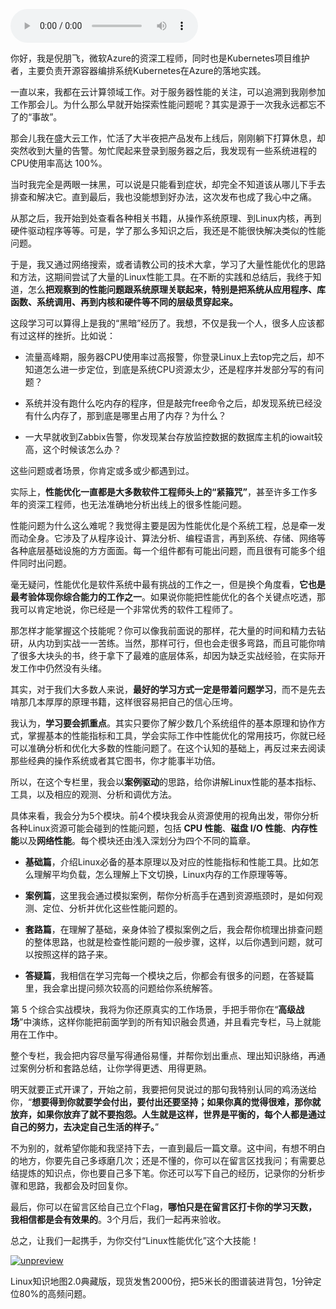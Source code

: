 <audio title="开篇词 _ 别再让Linux性能问题成为你的绊脚石" src="https://static001.geekbang.org/resource/audio/06/18/06cedcb5e74c88cec921ac260069e918.mp3" controls="controls"></audio> 
<p>你好，我是倪朋飞，微软Azure的资深工程师，同时也是Kubernetes项目维护者，主要负责开源容器编排系统Kubernetes在Azure的落地实践。</p><p>一直以来，我都在云计算领域工作。对于服务器性能的关注，可以追溯到我刚参加工作那会儿。为什么那么早就开始探索性能问题呢？其实是源于一次我永远都忘不了的“事故”。</p><p>那会儿我在盛大云工作，忙活了大半夜把产品发布上线后，刚刚躺下打算休息，却突然收到大量的告警。匆忙爬起来登录到服务器之后，我发现有一些系统进程的CPU使用率高达 100%。</p><p>当时我完全是两眼一抹黑，可以说是只能看到症状，却完全不知道该从哪儿下手去排查和解决它。直到最后，我也没能想到好办法，这次发布也成了我心中之痛。</p><p>从那之后，我开始到处查看各种相关书籍，从操作系统原理、到Linux内核，再到硬件驱动程序等等。可是，学了那么多知识之后，我还是不能很快解决类似的性能问题。</p><p>于是，我又通过网络搜索，或者请教公司的技术大拿，学习了大量性能优化的思路和方法，这期间尝试了大量的Linux性能工具。在不断的实践和总结后，我终于知道，怎么<strong>把观察到的性能问题跟系统原理关联起来，特别是把系统从应用程序、库函数、系统调用、再到内核和硬件等不同的层级贯穿起来。</strong></p><!-- [[[read_end]]] --><p>这段学习可以算得上是我的“黑暗”经历了。我想，不仅是我一个人，很多人应该都有过这样的挫折。比如说：</p><ul>
<li>
<p>流量高峰期，服务器CPU使用率过高报警，你登录Linux上去top完之后，却不知道怎么进一步定位，到底是系统CPU资源太少，还是程序并发部分写的有问题？</p>
</li>
<li>
<p>系统并没有跑什么吃内存的程序，但是敲完free命令之后，却发现系统已经没有什么内存了，那到底是哪里占用了内存？为什么？</p>
</li>
<li>
<p>一大早就收到Zabbix告警，你发现某台存放监控数据的数据库主机的iowait较高，这个时候该怎么办？</p>
</li>
</ul><p>这些问题或者场景，你肯定或多或少都遇到过。</p><p>实际上，<strong>性能优化一直都是大多数软件工程师头上的“紧箍咒”</strong>，甚至许多工作多年的资深工程师，也无法准确地分析出线上的很多性能问题。</p><p>性能问题为什么这么难呢？我觉得主要是因为性能优化是个系统工程，总是牵一发而动全身。它涉及了从程序设计、算法分析、编程语言，再到系统、存储、网络等各种底层基础设施的方方面面。每一个组件都有可能出问题，而且很有可能多个组件同时出问题。</p><p>毫无疑问，性能优化是软件系统中最有挑战的工作之一，但是换个角度看，<strong>它也是最考验体现你综合能力的工作之一</strong>。如果说你能把性能优化的各个关键点吃透，那我可以肯定地说，你已经是一个非常优秀的软件工程师了。</p><p>那怎样才能掌握这个技能呢？你可以像我前面说的那样，花大量的时间和精力去钻研，从内功到实战一一苦练。当然，那样可行，但也会走很多弯路，而且可能你啃了很多大块头的书，终于拿下了最难的底层体系，却因为缺乏实战经验，在实际开发工作中仍然没有头绪。</p><p>其实，对于我们大多数人来说，<strong>最好的学习方式一定是带着问题学习</strong>，而不是先去啃那几本厚厚的原理书籍，这样很容易把自己的信心压垮。</p><p>我认为，<strong>学习要会抓重点</strong>。其实只要你了解少数几个系统组件的基本原理和协作方式，掌握基本的性能指标和工具，学会实际工作中性能优化的常用技巧，你就已经可以准确分析和优化大多数的性能问题了。在这个认知的基础上，再反过来去阅读那些经典的操作系统或者其它图书，你才能事半功倍。</p><p>所以，在这个专栏里，我会以<strong>案例驱动</strong>的思路，给你讲解Linux性能的基本指标、工具，以及相应的观测、分析和调优方法。</p><p>具体来看，我会分为5个模块。前4个模块我会从资源使用的视角出发，带你分析各种Linux资源可能会碰到的性能问题，包括 <strong>CPU 性能</strong>、<strong>磁盘 I/O 性能</strong>、<strong>内存性能</strong>以及<strong>网络性能</strong>。每个模块还由浅入深划分为四个不同的篇章。</p><ul>
<li>
<p><strong>基础篇</strong>，介绍Linux必备的基本原理以及对应的性能指标和性能工具。比如怎么理解平均负载，怎么理解上下文切换，Linux内存的工作原理等等。</p>
</li>
<li>
<p><strong>案例篇</strong>，这里我会通过模拟案例，帮你分析高手在遇到资源瓶颈时，是如何观测、定位、分析并优化这些性能问题的。</p>
</li>
<li>
<p><strong>套路篇</strong>，在理解了基础，亲身体验了模拟案例之后，我会帮你梳理出排查问题的整体思路，也就是检查性能问题的一般步骤，这样，以后你遇到问题，就可以按照这样的路子来。</p>
</li>
<li>
<p><strong>答疑篇</strong>，我相信在学习完每一个模块之后，你都会有很多的问题，在答疑篇里，我会拿出提问频次较高的问题给你系统解答。</p>
</li>
</ul><p>第 5 个综合实战模块，我将为你还原真实的工作场景，手把手带你在“<strong>高级战场</strong>”中演练，这样你能把前面学到的所有知识融会贯通，并且看完专栏，马上就能用在工作中。</p><p>整个专栏，我会把内容尽量写得通俗易懂，并帮你划出重点、理出知识脉络，再通过案例分析和套路总结，让你学得更透、用得更熟。</p><p>明天就要正式开课了，开始之前，我要把何炅说过的那句我特别认同的鸡汤送给你，“<strong>想要得到你就要学会付出，要付出还要坚持；如果你真的觉得很难，那你就放弃，如果你放弃了就不要抱怨。人生就是这样，世界是平衡的，每个人都是通过自己的努力，去决定自己生活的样子。</strong>”</p><p>不为别的，就希望你能和我坚持下去，一直到最后一篇文章。这中间，有想不明白的地方，你要先自己多琢磨几次；还是不懂的，你可以在留言区找我问；有需要总结提炼的知识点，你也要自己多下笔。你还可以写下自己的经历，记录你的分析步骤和思路，我都会及时回复你。</p><p>最后，你可以在留言区给自己立个Flag，<strong>哪怕只是在留言区打卡你的学习天数，我相信都是会有效果的</strong>。3个月后，我们一起再来验收。</p><p>总之，让我们一起携手，为你交付“Linux性能优化”这个大技能！</p><p><a href="time://mall?url=https%3A%2F%2Fshop18793264.youzan.com%2Fv2%2Fgoods%2F1y7qqgp3ghd2g%3Fdc_ps%3D2347114008676525065.200001"><img src="https://static001.geekbang.org/resource/image/19/bc/19bc90ffcf4b1fba4938727e5bc0ecbc.jpg" alt="unpreview"></a></p><p>Linux知识地图2.0典藏版，现货发售2000份，把5米长的图谱装进背包，1分钟定位80%的高频问题。</p>